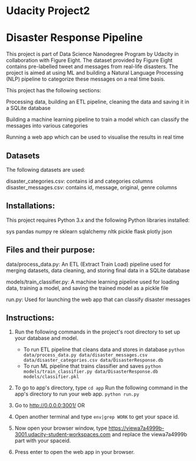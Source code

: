 # Udacity Project2
# Disaster Response Pipeline

This project is part of Data Science Nanodegree Program by Udacity in collaboration with Figure Eight. The dataset provided by Figure Eight contains pre-labelled tweet and messages from real-life disasters. The project is aimed at using ML and building a Natural Language Processing (NLP) pipeline to categorize these messages on a real time basis.


This project has the following sections:

Processing data, building an ETL pipeline, cleaning the data and saving it in a SQLite database

Building a machine learning pipeline to train a model which can classify the messages into various categories

Running a web app which can be used to visualise the results in real time

## Datasets
The following datasets are used:

disaster_categories.csv: contains id and categories columns
disaster_messages.csv: contains id, message, original, genre columns


## Installations:
This project requires Python 3.x and the following Python libraries installed:

sys
pandas
numpy
re
sklearn
sqlalchemy
nltk
pickle
flask
plotly
json
  

## Files and their purpose:

data/process_data.py: An ETL (Extract Train Load) pipeline used for merging datasets, data cleaning, and storing final data in a SQLite database

models/train_classifier.py: A machine learning pipeline used for loading data, training a model, and saving the trained model as a pickle file

run.py: Used for launching the web app that can classify disaster messages

## Instructions:
1. Run the following commands in the project's root directory to set up your database and model.

    - To run ETL pipeline that cleans data and stores in database
        `python data/process_data.py data/disaster_messages.csv data/disaster_categories.csv data/DisasterResponse.db`
    - To run ML pipeline that trains classifier and saves
        `python models/train_classifier.py data/DisasterResponse.db models/classifier.pkl`

2. To go to app's directory, type `cd app`
   Run the following command in the app's directory to run your web app.
    `python run.py`

3. Go to http://0.0.0.0:3001/
OR
4. Open another terminal and type `env|grep WORK` to get your space id.

5. Now open your browser window, type https://viewa7a4999b-3001.udacity-student-workspaces.com and replace the viewa7a4999b part with your spaceid.

6. Press enter to open the web app in your browser.

